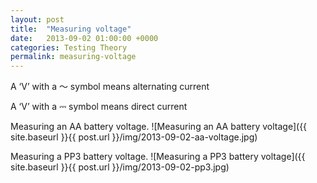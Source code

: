 ```yaml
---
layout: post
title:  "Measuring voltage"
date:   2013-09-02 01:00:00 +0000
categories: Testing Theory
permalink: measuring-voltage
---
```

A ‘V’ with a 〜 symbol means alternating current

A ‘V’ with a ⎓ symbol means direct current

Measuring an AA battery voltage.
![Measuring an AA battery voltage]({{ site.baseurl }}{{ post.url }}/img/2013-09-02-aa-voltage.jpg)

Measuring a PP3 battery voltage.
![Measuring a PP3 battery voltage]({{ site.baseurl }}{{ post.url }}/img/2013-09-02-pp3.jpg)
